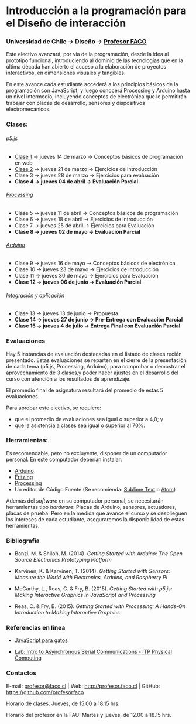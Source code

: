 # Introducción a la programación para el Diseño de interacción

### Universidad de Chile → Diseño → [Profesor FACO](http://profesor.faco.cl/)

Este electivo avanzará, por vía de la programación, desde la idea al prototipo funcional, introduciendo al dominio de las tecnologías que en la última década han abierto el acceso a la elaboración de proyectos interactivos, en dimensiones visuales y tangibles. 

En este avance cada estudiante accederá a los principios básicos de la programación con JavaScript, y luego conocerá Processing y Arduino hasta un nivel intermedio, incluyendo conceptos de electrónica que le permitirán trabajar con placas de desarrollo, sensores y dispositivos electromecánicos.

### Clases: 

###### [p5.js](https://p5js.org/es/)

- [Clase 1](https://github.com/profesorfaco/AUD5V0010-2019/tree/master/clase-01) → jueves 14 de marzo → Conceptos básicos de programación en web
- [Clase 2](https://github.com/profesorfaco/AUD5V0010-2019/tree/master/clase-02) → jueves 21 de marzo → Ejercicios de introducción
- Clase 3 → jueves 28 de marzo → Ejercicios para evaluación
- **Clase 4 → jueves 04 de abril → Evaluación Parcial**

###### [Processing](https://processing.org/)

- Clase 5 → jueves 11 de abril → Conceptos básicos de programación
- Clase 6 → jueves 18 de abril → Ejercicios de introducción
- Clase 7 → jueves 25 de abril → Ejercicios para Evaluación
- **Clase 8 → jueves 02 de mayo → Evaluación Parcial**

###### [Arduino](https://www.arduino.cc/)

- Clase 9 → jueves 16 de mayo → Conceptos básicos de electrónica
- Clase 10 → jueves 23 de mayo → Ejercicios de introducción
- Clase 11 → jueves 30 de mayo → Ejercicios para Evaluación
- **Clase 12 → jueves 06 de junio → Evaluación Parcial**

###### Integración y aplicación

- Clase 13 → jueves 13 de junio → Propuesta
- **Clase 14 → jueves 27 de junio → Pre-Entrega con Evaluación Parcial**
- **Clase 15 → jueves 4 de julio  → Entrega Final con Evaluación Parcial**

### Evaluaciones

Hay 5 instancias de evaluación destacadas en el listado de clases recién presentado. Estas evaluaciones se reparten en el cierre de la presentación de cada tema (p5.js, Processing, Arduino), para comprobar o demostrar el aprovechamiento de 3 clases,y poder hacer ajustes en el desarrollo del curso con atención a los resultados de aprendizaje.

El promedio final de asignatura resultará del promedio de estas 5 evaluaciones. 

Para aprobar este electivo, se requiere: 

- que el promedio de evaluaciones sea igual o superior a 4,0; y 
- que la asistencia a clases sea igual o superior al 70%.  

### Herramientas:

Es recomendable, pero no excluyente, disponer de un computador personal. En este computador deberían instalar: 

- [Arduino](https://www.arduino.cc/)
- [Fritzing](http://fritzing.org/download/)
- [Processing](https://processing.org/download/)
- Un editor de Código Fuente (Se recomienda: [Sublime Text](https://www.sublimetext.com/) o [Atom](https://atom.io/))

Además del *software* en su computador personal, se necesitarán herramientas tipo *hardware*: Placas de Arduino, sensores, actuadores, placas de prueba. Pero en la medida que avance el curso y se desplieguen los intereses de cada estudiante, aseguraremos la disponibilidad de estas herramientas.

### Bibliografía

- Banzi, M. & Shiloh, M. (2014). *Getting Started with Arduino: The Open Source Electronics Prototyping Platform*

- Karvinen, K. & Karvinen, T. (2014). *Getting Started with Sensors: Measure the World with Electronics, Arduino, and Raspberry Pi*

- McCarthy, L., Reas, C. &  Fry, B. (2015). *Getting Started with p5.js: Making Interactive Graphics in JavaScript and Processing*

- Reas, C. &  Fry, B. (2015). *Getting Started with Processing: A Hands-On Introduction to Making Interactive Graphics*

### Referencias en línea

- [JavaScript para gatos](https://jsparagatos.com/)

- [Lab: Intro to Asynchronous Serial Communications - ITP Physical Computing](https://itp.nyu.edu/physcomp/lab-intro-to-serial-communications/)

### Contactos

E-mail: profesor@faco.cl | Web: http://profesor.faco.cl | GitHub: https://github.com/profesorfaco

Horario de clases: Jueves, de 15.00 a 18.15 hrs.

Horario del profesor en la FAU: Martes y jueves, de 12.00 a 18.15 hrs.
